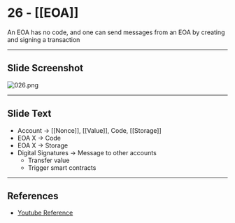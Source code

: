 # 26 - [[EOA]]

An EOA has no code, and one can send messages from an EOA by creating and signing a transaction

___
## Slide Screenshot
![026.png](../images/ethereum101/026.png)
___
## Slide Text
- Account -> [[Nonce]], [[Value]], Code, [[Storage]]
- EOA X -> Code
- EOA X -> Storage
- Digital Signatures -> Message to other accounts
	- Transfer value
	- Trigger smart contracts
___
## References
- [Youtube Reference](https://youtu.be/zIeBfuXxuWs?t=234)